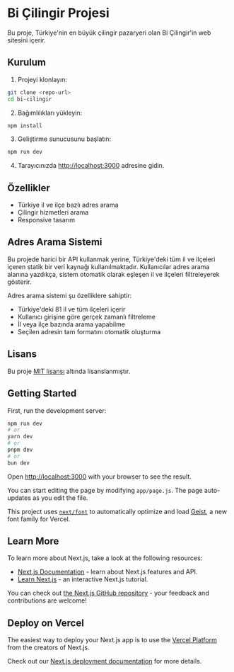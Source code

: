 # Bi Çilingir Projesi

Bu proje, Türkiye'nin en büyük çilingir pazaryeri olan Bi Çilingir'in web sitesini içerir.

## Kurulum

1. Projeyi klonlayın:
```bash
git clone <repo-url>
cd bi-cilingir
```

2. Bağımlılıkları yükleyin:
```bash
npm install
```

3. Geliştirme sunucusunu başlatın:
```bash
npm run dev
```

4. Tarayıcınızda [http://localhost:3000](http://localhost:3000) adresine gidin.

## Özellikler

- Türkiye il ve ilçe bazlı adres arama
- Çilingir hizmetleri arama
- Responsive tasarım

## Adres Arama Sistemi

Bu projede harici bir API kullanmak yerine, Türkiye'deki tüm il ve ilçeleri içeren statik bir veri kaynağı kullanılmaktadır. Kullanıcılar adres arama alanına yazdıkça, sistem otomatik olarak eşleşen il ve ilçeleri filtreleyerek gösterir.

Adres arama sistemi şu özelliklere sahiptir:
- Türkiye'deki 81 il ve tüm ilçeleri içerir
- Kullanıcı girişine göre gerçek zamanlı filtreleme
- İl veya ilçe bazında arama yapabilme
- Seçilen adresin tam formatını otomatik oluşturma

## Lisans

Bu proje [MIT lisansı](LICENSE) altında lisanslanmıştır.

## Getting Started

First, run the development server:

```bash
npm run dev
# or
yarn dev
# or
pnpm dev
# or
bun dev
```

Open [http://localhost:3000](http://localhost:3000) with your browser to see the result.

You can start editing the page by modifying `app/page.js`. The page auto-updates as you edit the file.

This project uses [`next/font`](https://nextjs.org/docs/app/building-your-application/optimizing/fonts) to automatically optimize and load [Geist](https://vercel.com/font), a new font family for Vercel.

## Learn More

To learn more about Next.js, take a look at the following resources:

- [Next.js Documentation](https://nextjs.org/docs) - learn about Next.js features and API.
- [Learn Next.js](https://nextjs.org/learn) - an interactive Next.js tutorial.

You can check out [the Next.js GitHub repository](https://github.com/vercel/next.js) - your feedback and contributions are welcome!

## Deploy on Vercel

The easiest way to deploy your Next.js app is to use the [Vercel Platform](https://vercel.com/new?utm_medium=default-template&filter=next.js&utm_source=create-next-app&utm_campaign=create-next-app-readme) from the creators of Next.js.

Check out our [Next.js deployment documentation](https://nextjs.org/docs/app/building-your-application/deploying) for more details.
